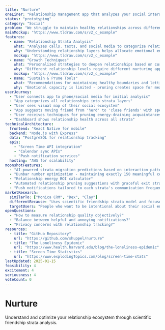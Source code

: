```yaml
---
title: "Nurture"
oneLiner: "Relationship management app that analyzes your social interactions to help grow, sustain, and prune relationships across different friendship strata"
status: "prototyping"
category: "Social"
problem: "We struggle to maintain healthy relationships across different social circles. Without understanding the natural layers of friendship, we either neglect important connections or invest energy in relationships that don't align with our capacity or values."
mainMockup: "https://www.tldraw.com/s/v2_c_example"
features:
  - name: "Relationship Strata Analysis"
    what: "Analyzes calls, texts, and social media to categorize relationships into layers: 250 acquaintances, herd, friends, close friends, inner circle, and intimate partners/offspring"
    why: "Understanding relationship layers helps allocate emotional energy appropriately"
    mockup: "https://www.tldraw.com/s/v2_c_example"
  - name: "Growth Techniques"
    what: "Personalized strategies to deepen relationships based on current strata position"
    why: "Different relationship levels require different nurturing approaches"
    mockup: "https://www.tldraw.com/s/v2_c_example"
  - name: "Sustain & Prune Tools"
    what: "Recommendations for maintaining healthy boundaries and letting go of draining relationships"
    why: "Emotional capacity is limited - pruning creates space for meaningful connections"
userJourney:
  - "User connects app to phone/social media for initial analysis"
  - "App categorizes all relationships into strata layers"
  - "User sees visual map of their social ecosystem"
  - "App suggests moving friend from 'herd' to 'close friends' with specific actions"
  - "User receives techniques for pruning energy-draining acquaintances"
  - "Dashboard shows relationship health across all strata"
technicalArchitecture:
  frontend: "React Native for mobile"
  backend: "Node.js with Express"
  data: "PostgreSQL for relationship tracking"
  apis:
    - "Screen Time API integration"
    - "Calendar sync APIs"
    - "Push notification services"
  hosting: "AWS for scalability"
moonshotFeatures:
  - "AI-powered strata migration predictions based on interaction patterns"
  - "Dunbar number optimization - maintaining exactly 150 meaningful connections"
  - "Relationship energy ROI calculator"
  - "Automated relationship pruning suggestions with graceful exit strategies"
  - "Push notifications tailored to each strata's communication frequency"
marketResearch:
  similarTo: ["Monica CRM", "Dex", "Clay"]
  differentBecause: "Uses scientific friendship strata model and focuses on individual's relationship capacity management"
  targetUsers: "People who want to be intentional about their social energy and relationship investments"
openQuestions:
  - "How to measure relationship quality objectively?"
  - "Balance between helpful and annoying notifications?"
  - "Privacy concerns with relationship tracking?"
resources:
  - title: "GitHub Repository"
    url: "https://github.com/shuppel/nurture"
  - title: "The Loneliness Epidemic"
    url: "https://www.health.harvard.edu/blog/the-loneliness-epidemic"
  - title: "Screen Time Statistics"
    url: "https://www.explodingTopics.com/blog/screen-time-stats"
lastUpdated: 2025-01-15
feasibility: 4
excitement: 4
seriousness: 4
voteCount: 0
---
```


# Nurture

Understand and optimize your relationship ecosystem through scientific friendship strata analysis.
